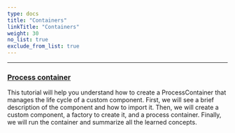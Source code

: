 ```yaml
---
type: docs
title: "Containers"
linkTitle: "Containers" 
weight: 30
no_list: true
exclude_from_list: true
---
```

---

### [Process container](process_container)

This tutorial will help you understand how to create a ProcessContainer that manages the life cycle of a custom component. First, we will see a brief description of the component and how to import it. Then, we will create a custom component, a factory to create it, and a process container. Finally, we will run the container and summarize all the learned concepts.